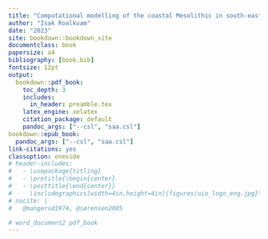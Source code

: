 ```yaml
--- 
title: "Computational modelling of the coastal Mesolithic in south-eastern Norway"
author: "Isak Roalkvam"
date: "2023"
site: bookdown::bookdown_site
documentclass: book
papersize: a4
bibliography: [book.bib]
fontsize: 12pt
output:
  bookdown::pdf_book: 
    toc_depth: 3
    includes:
      in_header: preamble.tex
    latex_engine: xelatex
    citation_package: default
    pandoc_args: ["--csl", "saa.csl"]
bookdown::epub_book:
  pandoc_args: ["--csl", "saa.csl"]
link-citations: yes
classoption: oneside
# header-includes:
#   - \usepackage{titling}
#   - \pretitle{\begin{center}
#   - \posttitle{\end{center}}
#     \includegraphics[width=4in,height=4in]{figures/uio_logo_eng.jpg}\LARGE\\}
# nocite: | 
#   @mangerud1974, @sørensen2005

# word_document2 pdf_book
---
```

